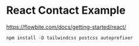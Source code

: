 # React Contact Example

https://flowbite.com/docs/getting-started/react/

```
npm install -D tailwindcss postcss autoprefixer
```
